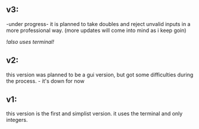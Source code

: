 ## v3:
  -under progress- it is planned to take doubles and reject unvalid inputs in a more professional way. (more updates will come into mind as i keep goin) 
  
  _!also uses terminal!_

## v2:
  this version was planned to be a gui version, but got some difficulties during the process. - it's down for now

## v1:
  this version is the first and simplist version. it uses the terminal and only integers.
